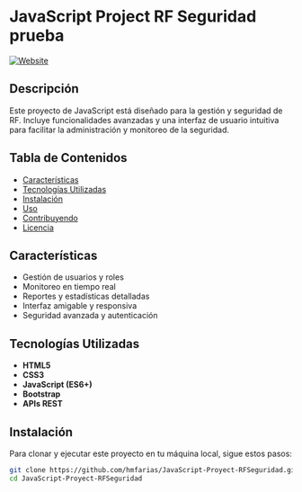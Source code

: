 # JavaScript Project RF Seguridad prueba

[![Website](https://img.shields.io/website?url=https%3A%2F%2Fhmfarias.github.io%2FJavaScript-Proyect-RFSeguridad%2F)](https://hmfarias.github.io/JavaScript-Proyect-RFSeguridad/)

## Descripción
Este proyecto de JavaScript está diseñado para la gestión y seguridad de RF. Incluye funcionalidades avanzadas y una interfaz de usuario intuitiva para facilitar la administración y monitoreo de la seguridad.

## Tabla de Contenidos
- [Características](#características)
- [Tecnologías Utilizadas](#tecnologías-utilizadas)
- [Instalación](#instalación)
- [Uso](#uso)
- [Contribuyendo](#contribuyendo)
- [Licencia](#licencia)

## Características
- Gestión de usuarios y roles
- Monitoreo en tiempo real
- Reportes y estadísticas detalladas
- Interfaz amigable y responsiva
- Seguridad avanzada y autenticación

## Tecnologías Utilizadas
- **HTML5**
- **CSS3**
- **JavaScript (ES6+)**
- **Bootstrap**
- **APIs REST**

## Instalación
Para clonar y ejecutar este proyecto en tu máquina local, sigue estos pasos:

```bash
git clone https://github.com/hmfarias/JavaScript-Proyect-RFSeguridad.git
cd JavaScript-Proyect-RFSeguridad
